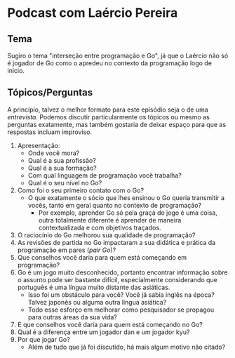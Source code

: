 # Podcast com Laércio Pereira

## Tema

Sugiro o tema "interseção entre programação e Go", já que o Laércio não só é jogador de Go como o apredeu no contexto da programação logo de início.

## Tópicos/Perguntas

A princípio, talvez o melhor formato para este episódio seja o de uma *entrevista*. Podemos discutir particularmente os tópicos ou mesmo as perguntas exatamente, mas também gostaria de deixar espaço para que as respostas incluam improviso.

1. Apresentação:
    - Onde você mora?
    - Qual é a sua profissão?
    - Qual é a sua formação?
    - Com qual linguagem de programação você trabalha?
    - Qual é o seu nível no Go?
1. Como foi o seu primeiro contato com o Go?
    - O que exatamente o sócio que lhes ensinou o Go queria transmitir a vocês, tanto em geral quanto no contexto de programação?
        - Por exemplo, aprender Go só pela graça do jogo é uma coisa, outra totalmente diferente é aprender de maneira contextualizada e com objetivos traçados.
1. O raciocínio do Go melhorou sua qualidade de programação?
1. As revisões de partida no Go impactaram a sua didática e prática da programação em pares (*pair Go*)?
1. Que conselhos você daria para quem está começando em programação?
1. Go é um jogo muito desconhecido, portanto encontrar informação sobre o assunto pode ser bastante difícil, especialmente considerando que português é uma língua muito distante das asiáticas.
    - Isso foi um obstáculo para você? Você já sabia inglês na época? Talvez japonês ou alguma outra língua asiática?
    - Todo esse esforço em melhorar como pesquisador se propagou para outras áreas da sua vida?
1. E que conselhos você daria para quem está começando no Go?
1. Qual é a diferença entre um jogador dan e um jogador kyu?
1. Por que jogar Go?
    - Além de tudo que já foi discutido, há mais algum motivo não citado?
